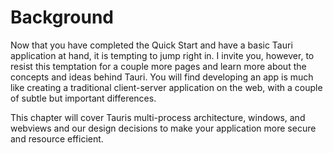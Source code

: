 # Background

Now that you have completed the Quick Start and have a basic Tauri application
at hand, it is tempting to jump right in. I invite you, however, to resist this
temptation for a couple more pages and learn more about the concepts and ideas
behind Tauri. You will find developing an app is much like creating a
traditional client-server application on the web, with a couple of subtle but
important differences.

This chapter will cover Tauris multi-process architecture, windows, and webviews
and our design decisions to make your application more secure and resource
efficient.
